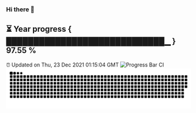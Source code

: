 ### Hi there 👋
⏳ Year progress { █████████████████████████████▁ } 97.55 %
---
⏰ Updated on Thu, 23 Dec 2021 01:15:04 GMT
![Progress Bar CI](https://github.com/liununu/liununu/workflows/Progress%20Bar%20CI/badge.svg)
![](https://raw.githubusercontent.com/coder-Zzx/coder-Zzx/main/assets/github-contribution-grid-snake.svg)
